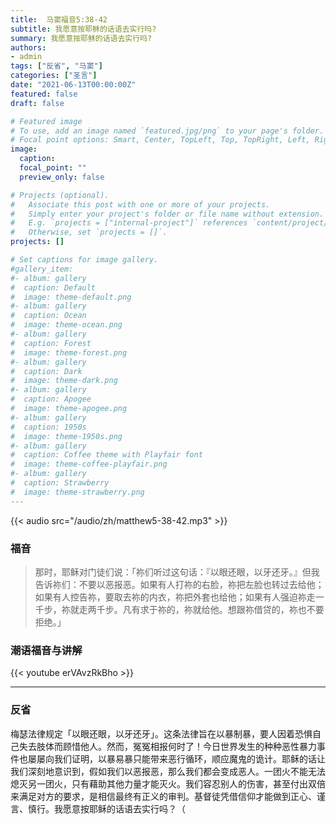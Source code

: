 ```yaml
---
title:  马窦福音5:38-42
subtitle: 我愿意按耶稣的话语去实行吗?
summary: 我愿意按耶稣的话语去实行吗?
authors:
- admin
tags: ["反省", "马窦"]
categories: ["圣言"]
date: "2021-06-13T00:00:00Z"
featured: false
draft: false

# Featured image
# To use, add an image named `featured.jpg/png` to your page's folder.
# Focal point options: Smart, Center, TopLeft, Top, TopRight, Left, Right, BottomLeft, Bottom, BottomRight
image:
  caption:
  focal_point: ""
  preview_only: false

# Projects (optional).
#   Associate this post with one or more of your projects.
#   Simply enter your project's folder or file name without extension.
#   E.g. `projects = ["internal-project"]` references `content/project/deep-learning/index.md`.
#   Otherwise, set `projects = []`.
projects: []

# Set captions for image gallery.
#gallery_item:
#- album: gallery
#  caption: Default
#  image: theme-default.png
#- album: gallery
#  caption: Ocean
#  image: theme-ocean.png
#- album: gallery
#  caption: Forest
#  image: theme-forest.png
#- album: gallery
#  caption: Dark
#  image: theme-dark.png
#- album: gallery
#  caption: Apogee
#  image: theme-apogee.png
#- album: gallery
#  caption: 1950s
#  image: theme-1950s.png
#- album: gallery
#  caption: Coffee theme with Playfair font
#  image: theme-coffee-playfair.png
#- album: gallery
#  caption: Strawberry
#  image: theme-strawberry.png
---
```


{{< audio src="/audio/zh/matthew5-38-42.mp3" >}}

### 福音
> 那时，耶稣对门徒们说：「祢们听过这句话：『以眼还眼，以牙还牙。』但我告诉祢们：不要以恶报恶。如果有人打祢的右脸，祢把左脸也转过去给他；如果有人控告祢，要取去祢的内衣，祢把外套也给他；如果有人强迫祢走一千步，祢就走两千步。凡有求于祢的，祢就给他。想跟祢借贷的，祢也不要拒绝。」


### 潮语福音与讲解
{{< youtube erVAvzRkBho >}}

---
### 反省
梅瑟法律规定「以眼还眼，以牙还牙」。这条法律旨在以暴制暴，要人因着恐惧自己失去肢体而顾惜他人。然而，冤冤相报何时了！今日世界发生的种种恶性暴力事件也屡屡向我们证明，以暴易暴只能带来恶行循环，顺应魔鬼的诡计。耶稣的话让我们深刻地意识到，假如我们以恶报恶，那么我们都会变成恶人。一团火不能无法熄灭另一团火，只有藉助其他力量才能灭火。我们容忍别人的伤害，甚至付出双倍来满足对方的要求，是相信最终有正义的审判。基督徒凭借信仰才能做到正心、谨言、慎行。我愿意按耶稣的话语去实行吗？（
